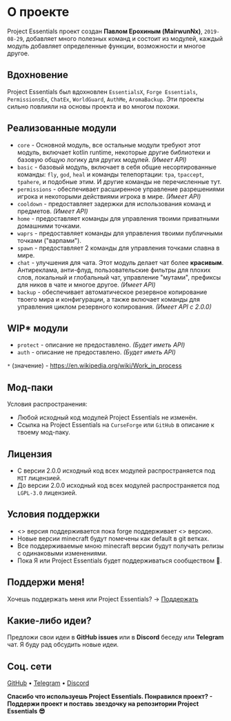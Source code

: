 # О проекте

Project Essentials проект создан **Павлом Ерохиным (MairwunNx)**, `2019-08-29`, добавляет много полезных команд и состоит из модулей, каждый модуль добавляет определенные функции, возможности и многое другое.

## Вдохновение

Project Essentials был вдохновлен `EssentialsX`, `Forge Essentials`, `PermissionsEx`, `ChatEx`, `WorldGuard`, `AuthMe`, `AromaBackup`. Эти проекты сильно повлияли на основы проекта и во многом похожи.

## Реализованные модули

- `core` - Основной модуль, все остальные модули требуют этот модуль, включает kotlin runtime, некоторые другие библиотеки и базовую общую логику для других модулей. *(Имеет API)*
- `basic` - базовый модуль, включает в себя общие несортированные команды: `fly`, `god`, `heal` и команды телепортации: `tpa`, `tpaccept`, `tpahere`, и подобные этим. И другие команды не перечисленные тут.
- `permissions` - обеспечивает расширенное управление разрешениями игрока и некоторыми действиями игрока в мире. *(Имеет API)*
- `cooldown` - предоставляет задержки для использования команд и предметов. *(Имеет API)*
- `home` - предоставляет команды для управления твоими приватными домашними точками.
- `waprs` - предоставляет команды для управления твоими публичными точками ("варпами").
- `spawn` - предоставляет 2 команды для управления точками спавна в мире.
- `chat` - улучшения для чата. Этот модуль делает чат более **красивым**. Антиреклама, анти-флуд, пользовательские фильтры для плохих слов, локальный и глобальный чат, управление "мутами", префиксы для ников в чате и многое другое. *(Имеет API)*
- `backup` - обеспечивает автоматическое резервное копирование твоего мира и конфигурации, а также включает команды для управления циклом резервного копирования. *(Имеет API с 2.0.0)*

## WIP* модули
- `protect` - описание не предоставлено. *(Будет иметь API)*
- `auth` - описание не предоставлено. *(Будет иметь API)*

`*` (значение) - https://en.wikipedia.org/wiki/Work_in_process

## Мод-паки

Условия распространения:
- Любой исходный код модулей Project Essentials не изменён.
- Ссылка на Project Essentials на `CurseForge` или `GitHub` в описание к твоему мод-паку.

## Лицензия

- С версии 2.0.0 исходный код всех модулей распространяется под `MIT` лицензией.
- До версии 2.0.0 исходный код всех модулей распространяется под `LGPL-3.0` лицензией.

## Условия поддержки

- <> версия поддерживается пока forge поддерживает <> версию.
- Новые версии minecraft будут помечены как default в git ветках.
- Все поддерживаемые мною minecraft версии будут получать релизы с одинаковыми изменениями.
- Пока Я или Project Essentials будет поддерживаться сообществом 💖.

## Поддержи меня!

Хочешь поддержать меня или Project Essentials? -> [Поддержать](https://gist.github.com/MairwunNx/fda95062618db6880ef8ee06e1bba54f)

## Какие-либо идеи?

Предложи свои идеи в **GitHub issues** или в **Discord** беседу или **Telegram** чат. Я буду рад обсудить новые идеи.

## Соц. сети

[GitHub](https://github.com/ProjectEssentials) • [Telegram](https://t.me/minecraftforge) • [Discord](https://discord.gg/VU9XZAt)

**Спасибо что используешь Project Essentials. Понравился проект? - Поддержи проект и поставь звездочку на репозитории Project Essentials 😎**